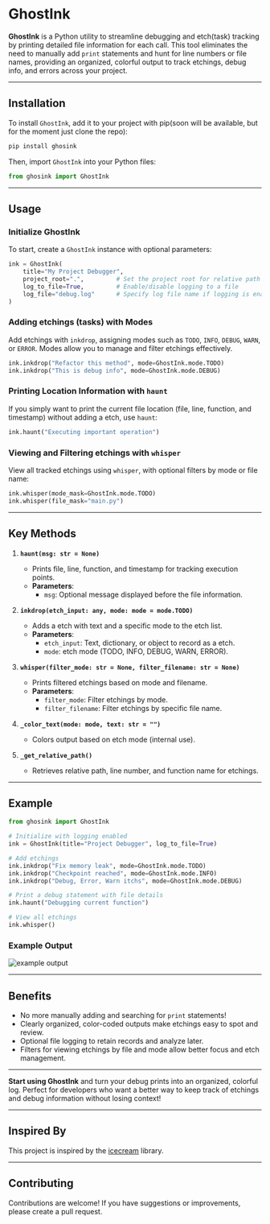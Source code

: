 # GhostInk

**GhostInk** is a Python utility to streamline debugging and etch(task) tracking by printing detailed file information for each call. This tool eliminates the need to manually add `print` statements and hunt for line numbers or file names, providing an organized, colorful output to track etchings, debug info, and errors across your project.

---

## Installation

To install `GhostInk`, add it to your project with pip(soon will be available, but for the moment just clone the repo):

```bash
pip install ghosink
```

Then, import `GhostInk` into your Python files:

```python
from ghosink import GhostInk
```

---

## Usage

### Initialize GhostInk

To start, create a `GhostInk` instance with optional parameters:

```python
ink = GhostInk(
    title="My Project Debugger",
    project_root=".",         # Set the project root for relative path display
    log_to_file=True,         # Enable/disable logging to a file
    log_file="debug.log"      # Specify log file name if logging is enabled
)
```

### Adding etchings (tasks) with Modes

Add etchings with `inkdrop`, assigning modes such as `TODO`, `INFO`, `DEBUG`, `WARN`, or `ERROR`. Modes allow you to manage and filter etchings effectively.

```python
ink.inkdrop("Refactor this method", mode=GhostInk.mode.TODO)
ink.inkdrop("This is debug info", mode=GhostInk.mode.DEBUG)
```

### Printing Location Information with `haunt`

If you simply want to print the current file location (file, line, function, and timestamp) without adding a etch, use `haunt`:

```python
ink.haunt("Executing important operation")
```

### Viewing and Filtering etchings with `whisper`

View all tracked etchings using `whisper`, with optional filters by mode or file name:

```python
ink.whisper(mode_mask=GhostInk.mode.TODO)
ink.whisper(file_mask="main.py")
```

---

## Key Methods

1. **`haunt(msg: str = None)`**  
   - Prints file, line, function, and timestamp for tracking execution points.
   - **Parameters**:
     - `msg`: Optional message displayed before the file information.

2. **`inkdrop(etch_input: any, mode: mode = mode.TODO)`**  
   - Adds a etch with text and a specific mode to the etch list.
   - **Parameters**:
     - `etch_input`: Text, dictionary, or object to record as a etch.
     - `mode`: etch mode (TODO, INFO, DEBUG, WARN, ERROR).

3. **`whisper(filter_mode: str = None, filter_filename: str = None)`**  
   - Prints filtered etchings based on mode and filename.
   - **Parameters**:
     - `filter_mode`: Filter etchings by mode.
     - `filter_filename`: Filter etchings by specific file name.

4. **`_color_text(mode: mode, text: str = "")`**  
   - Colors output based on etch mode (internal use).

5. **`_get_relative_path()`**  
   - Retrieves relative path, line number, and function name for etchings.

---

## Example

```python
from ghosink import GhostInk

# Initialize with logging enabled
ink = GhostInk(title="Project Debugger", log_to_file=True)

# Add etchings
ink.inkdrop("Fix memory leak", mode=GhostInk.mode.TODO)
ink.inkdrop("Checkpoint reached", mode=GhostInk.mode.INFO)
ink.inkdrop("Debug, Error, Warn itchs", mode=GhostInk.mode.DEBUG)

# Print a debug statement with file details
ink.haunt("Debugging current function")

# View all etchings
ink.whisper()
```

### Example Output

![example output](assets/main_out.png)

---

## Benefits

- No more manually adding and searching for `print` statements!
- Clearly organized, color-coded outputs make etchings easy to spot and review.
- Optional file logging to retain records and analyze later.
- Filters for viewing etchings by file and mode allow better focus and etch management.

---

**Start using GhostInk** and turn your debug prints into an organized, colorful log. Perfect for developers who want a better way to keep track of etchings and debug information without losing context!

---

## Inspired By

This project is inspired by the [icecream](https://github.com/gruns/icecream) library.

---

## Contributing

Contributions are welcome! If you have suggestions or improvements, please create a pull request.
